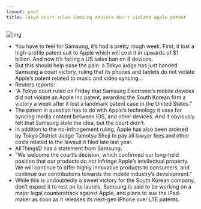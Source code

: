 ```yaml
---
layout: post
title: Tokyo court rules Samsung devices don't violate Apple patent
---
```

![img](http://media.idownloadblog.com/wp-content/uploads/2012/07/Samsung-Corporate-HQ-image-001.jpg)
* You have to feel for Samsung, it’s had a pretty rough week. First, it lost a high-profile patent suit to Apple which will cost it in upwards of $1 billion. And now it’s facing a US sales ban on 8 devices.
* But this should help ease the pain: a Tokyo judge has just handed Samsung a court victory, ruling that its phones and tablets do not violate Apple’s patent related to music and video syncing…
* Reuters reports:
* “A Tokyo court ruled on Friday that Samsung Electronic’s mobile devices did not violate an Apple Inc patent, awarding the South Korean firm a victory a week after it lost a landmark patent case in the United States.”
* The patent in question has to do with Apple’s technology it uses for syncing media content between iOS, and other devices. And it obviously felt that Samsung stole the idea, but the court didn’t.
* In addition to the no-infringement ruling, Apple has also been ordered by Tokyo District Judge Tamotsu Shoji to pay all lawyer fees and other costs related to the lawsuit it filed late last year.
* AllThingsD has a statement from Samsung:
* “We welcome the court’s decision, which confirmed our long-held position that our products do not infringe Apple’s intellectual property. We will continue to offer highly innovative products to consumers, and continue our contributions towards the mobile industry’s development.”
* While this is undoubtedly a sweet victory for the South Korean company, don’t expect it to rest on its laurels. Samsung is said to be working on a major legal counterattack against Apple, and plans to sue the iPad-maker as soon as it releases its next-gen iPhone over LTE patents.

